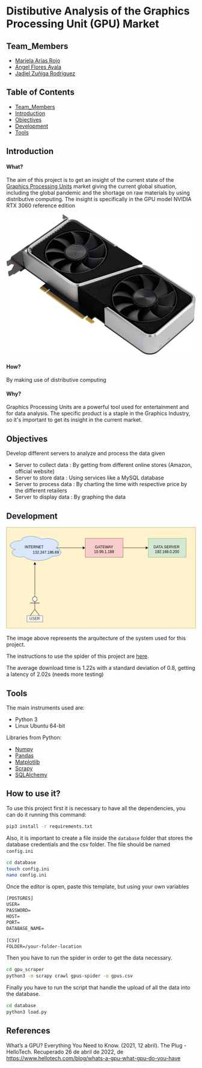 # Distibutive Analysis of the Graphics Processing Unit (GPU) Market


## Team_Members
* [Mariela Arias Rojo](https://github.com/marielaAriass)
* [Ángel Flores Ayala](https://github.com/AngelFA04)
* [Jadiel Zuñiga Rodriguez](https://github.com/JZRodriguez)


## Table of Contents
* [Team_Members](#Team_Members)
* [Introduction](#Introduction)
* [Objectives](#Objectives)
* [Development](#Development)
* [Tools](#Tools)


## Introduction
#### What?
The aim of this project is to get an insight of the current state of the [Graphics Processing Units](https://www.hellotech.com/blog/whats-a-gpu-what-gpu-do-you-have) market giving the current global situation, including the global pandemic and the shortage on raw materials by using distributive computing. 
The insight is specifically in the GPU model NVIDIA RTX 3060 reference edition

![GPU](gpu.jpg)

#### How?
By making use of distributive computing

#### Why?
Graphics Processing Units are a powerful tool used for entertainment and for data analysis.
The specific product is a staple in the Graphics Industry, so it's important to get its insight in the current market.



## Objectives
Develop different servers to analyze and process the data given
* Server to collect data : By getting from different online stores (Amazon, official website)
* Server to store data : Using services like a MySQL database
* Server to process data : By charting the time with respective price by the different retailers
* Server to display data : By graphing the data


## Development

![Arquitecture](Diagram.jpg)

The image above represents the arquitecture of the system used for this project.

The instructions to use the spider of this project are [here](https://github.com/JZRodriguez/distributive_computing_project/blob/main/gpu_scraper/README.md).

The average download time is 1.22s with a standard deviation of 0.8, getting a latency of 2.02s (needs more testing)


## Tools
The main instruments used are:
* Python 3
* Linux Ubuntu 64-bit


Libraries from Python:
* [Numpy](https://numpy.org/)
* [Pandas](https://pandas.pydata.org/)
* [Matplotlib](https://matplotlib.org/)
* [Scrapy](https://scrapy.org/)
* [SQLAlchemy](https://www.sqlalchemy.org/)

## How to use it?
To use this project first it is necessary to have all the dependencies, you can do it running this command:
```sh
pip3 install -r requirements.txt
```
Also, it is important to create a file inside the `database` folder that stores the database credentials and the csv folder. The file should be named `config.ini`

```sh
cd database
touch config.ini
nano config.ini
```
Once the editor is open, paste this template, but using your own variables
```
[POSTGRES]
USER=
PASSWORD=
HOST=
PORT=
DATABASE_NAME=

[CSV]
FOLDER=/your-folder-location
```


Then you have to run the spider in order to get the data necessary.
```sh
cd gpu_scraper
python3 -m scrapy crawl gpus-spider -o gpus.csv
```

Finally you have to run the script that handle the upload of all the data into the database.
```sh
cd database
python3 load.py
```

## References
What’s a GPU? Everything You Need to Know. (2021, 12 abril). The Plug - HelloTech. Recuperado 26 de abril de 2022, de https://www.hellotech.com/blog/whats-a-gpu-what-gpu-do-you-have

